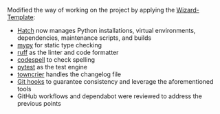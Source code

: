 Modified the way of working on the project by applying the [Wizard-Template](https://github.com/fschuch/wizard-template):

- [Hatch](https://hatch.pypa.io) now manages Python installations, virtual environments, dependencies, maintenance scripts, and builds
- [mypy](https://mypy.readthedocs.io/en/stable/) for static type checking
- [ruff](https://github.com/astral-sh/ruff) as the linter and code formatter
- [codespell](https://github.com/codespell-project/codespell) to check spelling
- [pytest](https://docs.pytest.org/en/7.4.x/) as the test engine
- [towncrier](https://towncrier.readthedocs.io/en/stable/index.html) handles the changelog file
- [Git hooks](https://pre-commit.com/) to guarantee consistency and leverage the aforementioned tools
- GitHub workflows and dependabot were reviewed to address the previous points
